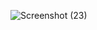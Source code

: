 ![Screenshot (23)](https://github.com/user-attachments/assets/29f430e8-f9e1-4a5a-8980-c36afde22f04)
